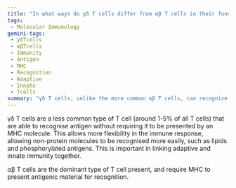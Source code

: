 ```yaml
---
title: "In what ways do γδ T cells differ from αβ T cells in their function and antigen recognition?"
tags:
 - Molecular Immunology
gemini-tags:
 - γδTcells
 - αβTcells
 - Immunity
 - Antigen
 - MHC
 - Recognition
 - Adaptive
 - Innate
 - Tcells
summary: "γδ T cells, unlike the more common αβ T cells, can recognize antigens without MHC presentation, allowing for recognition of diverse molecules and bridging innate and adaptive immunity."
---
```

γδ T cells are a less common type of T cell (around 1-5% of all T cells) that are able to recognise antigen without requiring it to be presented by an MHC molecule. This allows more flexibility in the immune response, allowing non-protein molecules to be recognised more easily, such as lipids and phosphorylated antigens. This is important in linking adaptive and innate immunity together. 

αβ T cells are the dominant type of T cell present, and require MHC to present antigenic material for recognition.